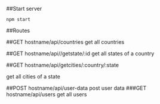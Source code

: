 ##Start server


```
npm start
```

##Routes

##GET   hostname/api/countries
get all countries

##GET   hostname/api//getstate/:id
get all states of a country

##GET   hostname/api/getcities/:country/:state

get all cities of a state

##POST   hostname/api/user-data
post user data
###GET   hostname/api/users
get all users
